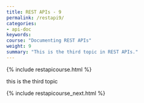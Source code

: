 ```yaml
---
title: REST APIs - 9
permalink: /restapi9/
categories:
- api-doc
keywords: 
course: "Documenting REST APIs"
weight: 9
summary: "This is the third topic in REST APIs."
---
```


{% include restapicourse.html %}

this is the third topic

{% include restapicourse_next.html %}



